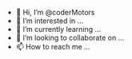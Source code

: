 - 👋 Hi, I’m @coderMotors
- 👀 I’m interested in ...
- 🌱 I’m currently learning ...
- 💞️ I’m looking to collaborate on ...
- 📫 How to reach me ...

<!---
coderMotors/coderMotors is a ✨ special ✨ repository because its `README.md` (this file) appears on your GitHub profile.
You can click the Preview link to take a look at your changes.
--->
